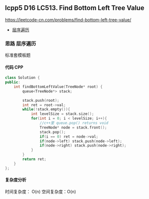 ## lcpp5 D16 LC513. Find Bottom Left Tree Value
https://leetcode-cn.com/problems/find-bottom-left-tree-value/
- [层序遍历](#思路-层序遍历)

### 思路 层序遍历
标准套模板题
#### 代码 CPP

```cpp
class Solution {
public:
    int findBottomLeftValue(TreeNode* root) {
        queue<TreeNode*> stack;
    
        stack.push(root);
        int ret = root->val;
        while(!stack.empty()){
            int levelSize = stack.size();
            for(int i = 0; i < levelSize; i++){
                //c++里 queue.pop() returns void
                TreeNode* node = stack.front();
                stack.pop();
                if(i == 0) ret = node->val;
                if(node->left) stack.push(node->left);
                if(node->right) stack.push(node->right);
            }
        }
        return ret;
    }
};

```

#### 复杂度分析
时间复杂度： O(n)
空间复杂度：O(n)